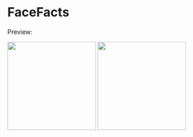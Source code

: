 # FaceFacts

Preview:

<img src="https://github.com/eljohncena/FaceFacts/assets/70674723/787aa792-cb0a-47cc-bbe4-64b9e287f551" width="200">

<img src="https://github.com/eljohncena/FaceFacts/assets/70674723/d11f0fab-f89a-4b36-9c28-bc3278bef43a" width="200">
